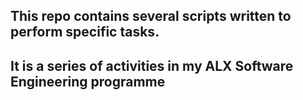 ## This repo contains several scripts written to perform specific tasks.
## It is a series of activities in my ALX Software Engineering programme
